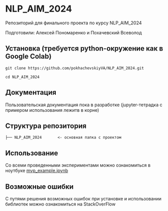 # NLP_AIM_2024
Репозиторий для финального проекта по курсу NLP_AIM_2024

Подготовили: Алексей Пономаренко и Похачевский Всеволод

## Установка (требуется python-окружение как в Google Colab)   

```
git clone https://github.com/pokhachevskiyVA/NLP_AIM_2024.git

cd NLP_AIM_2024

```

## Документация

Пользовательская документация пока в разработке (jupyter-тетрадка с примером использования лежитв в корне)


## Структура репозитория

    ├── NLP_AIM_2024       <- основная папка с проектом



## Использование

Со всеми проведенными экспериментами можно ознакомиться в ноутбуке [mvp_example.ipynb](./mvp_example.ipynb)


## Возможные ошибки

С путями решения возможных ошибок при установке и использовании библиотек можно ознакомиться на StackOverFlow
